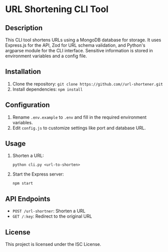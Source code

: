 # URL Shortening CLI Tool

## Description
This CLI tool shortens URLs using a MongoDB database for storage. It uses Express.js for the API, Zod for URL schema validation, and Python's argparse module for the CLI interface. Sensitive information is stored in environment variables and a config file.

## Installation
1. Clone the repository: `git clone https://github.com//url-shortener.git`
2. Install dependencies: `npm install`

## Configuration
1. Rename `.env.example` to `.env` and fill in the required environment variables.
2. Edit `config.js` to customize settings like port and database URL.

## Usage
1. Shorten a URL:
   ```
   python cli.py <url-to-shorten>
   ```
   
2. Start the Express server:
   ```
   npm start
   ```

## API Endpoints
- `POST /url-shortner`: Shorten a URL
- `GET /:key`: Redirect to the original URL

## License
This project is licensed under the ISC License.
```